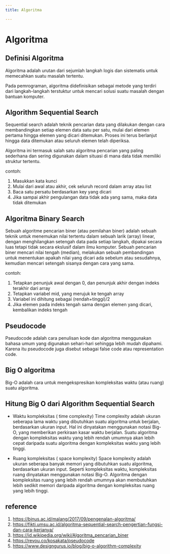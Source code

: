 ```yaml
---
title: Algoritma

---
```


# Algoritma 

## Definisi Algoritma
Algoritma adalah urutan dari sejumlah langkah logis dan sistematis untuk memecahkan suatu masalah tertentu.

Pada pemrograman, algoritma didefinisikan sebagai metode yang terdiri dari langkah-langkah terstuktur untuk mencari solusi suatu masalah dengan bantuan komputer.

## Algorithm Sequential Search
Sequential search adalah teknik pencarian data yang dilakukan dengan cara membandingkan setiap elemen data satu per satu, mulai dari elemen pertama hingga elemen yang dicari ditemukan. Proses ini terus berlanjut hingga data ditemukan atau seluruh elemen telah diperiksa.

Algoritma ini termasuk salah satu algoritma pencarian yang paling sederhana dan sering digunakan dalam situasi di mana data tidak memiliki struktur tertentu.

contoh:
1. Masukkan kata kunci
2. Mulai dari awal atau akhir, cek seluruh record dalam array atau list
3. Baca satu persatu berdasarkan key yang dicari
4. Jika sampai akhir pengulangan data tidak ada yang sama, maka data tidak ditemukan 

## Algoritma Binary Search
Sebuah algoritme pencarian biner (atau pemilahan biner) adalah sebuah teknik untuk menemukan nilai tertentu dalam sebuah larik (array) linear, dengan menghilangkan setengah data pada setiap langkah, dipakai secara luas tetapi tidak secara ekslusif dalam ilmu komputer. Sebuah pencarian biner mencari nilai tengah (median), melakukan sebuah pembandingan untuk menentukan apakah nilai yang dicari ada sebelum atau sesudahnya, kemudian mencari setengah sisanya dengan cara yang sama.

contoh:
1. Tetapkan penunjuk awal dengan 0, dan penunjuk akhir dengan indeks terakhir dari array
2. Tetapkan variabel mid, yang merujuk ke tengah array
3. Variabel ini dihitung sebagai (rendah+tinggi)/2
4. Jika elemen pada indeks tengah sama dengan elemen yang dicari, kembalikan indeks tengah 


## Pseudocode
Pseudocode adalah cara penulisan kode dan algoritma menggunakan bahasa umum yang digunakan sehari-hari sehingga lebih mudah dipahami. Karena itu pseudocode juga disebut sebagai false code atau representation code.


## Big O algoritma
 Big-O adalah cara untuk mengekspresikan kompleksitas waktu (atau ruang) suatu algoritma.
 
## Hitung Big O dari Algorithm Sequential Search 
 * Waktu kompleksitas ( time complexity)
    Time complexity adalah ukuran seberapa lama waktu yang dibutuhkan suatu algoritma untuk berjalan, berdasarkan ukuran input. Hal ini dinyatakan menggunakan notasi Big-O, yang memberikan perkiraan kasar waktu berjalan. Suatu algoritma dengan kompleksitas waktu yang lebih rendah umumnya akan lebih cepat daripada suatu algoritma dengan kompleksitas waktu yang lebih tinggi.

 * Ruang kompleksitas ( space komplexity)
    Space komplexity adalah ukuran seberapa banyak memori yang dibutuhkan suatu algoritma, berdasarkan ukuran input. Seperti kompleksitas waktu, kompleksitas ruang dinyatakan menggunakan notasi Big-O. Algoritma dengan kompleksitas ruang yang lebih rendah umumnya akan membutuhkan lebih sedikit memori daripada algoritma dengan kompleksitas ruang yang lebih tinggi.
    
## reference
1. https://binus.ac.id/malang/2017/09/pengenalan-algoritma/
2. https://fikti.umsu.ac.id/algoritma-sequential-search-pengertian-fungsi-dan-cara-kerjanya/
3. https://id.wikipedia.org/wiki/Algoritma_pencarian_biner
4. https://revou.co/kosakata/pseudocode
5. https://www.designgurus.io/blog/big-o-algorithm-complexity